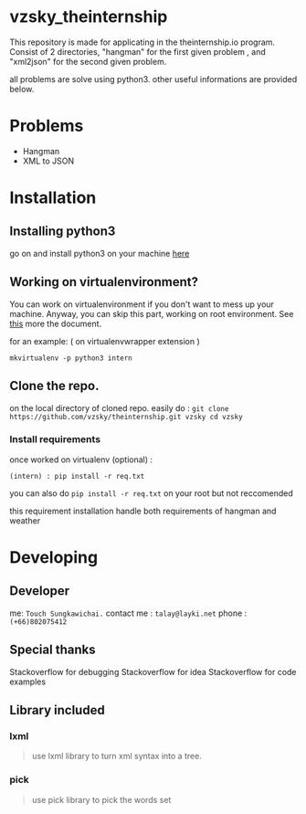 # vzsky_theinternship 

This repository is made for applicating in the theinternship.io program.
Consist of 2 directories, "hangman" for the first given problem , and "xml2json" for the second given problem.

all problems are solve using python3.
other useful informations are provided below.

# Problems

- Hangman
- XML to JSON 

# Installation

## Installing python3

go on and install python3 on your machine [here](https://realpython.com/installing-python/)


## Working on virtualenvironment?

You can work on virtualenvironment if you don't want to mess up your machine.
Anyway, you can skip this part, working on root environment.
See [this](https://docs.python.org/3/library/venv.html) more the document.

for an example: ( on virtualenvwrapper extension )

    mkvirtualenv -p python3 intern

## Clone the repo.
on the local directory of cloned repo.
easily do : 
`git clone https://github.com/vzsky/theinternship.git vzsky
 cd vzsky
`

### Install requirements

once worked on virtualenv (optional) :

    (intern) : pip install -r req.txt

you can also do `pip install -r req.txt` on your root but not reccomended

this requirement installation handle both requirements of hangman and weather

# Developing

## Developer
me: `Touch Sungkawichai.`
contact me :  `talay@layki.net`
phone : ` (+66)802075412`

## Special thanks

 Stackoverflow for debugging
 Stackoverflow for idea
 Stackoverflow for code examples

## Library included

### lxml

> use lxml library to turn xml syntax into a tree.

### pick

> use pick library to pick the words set
